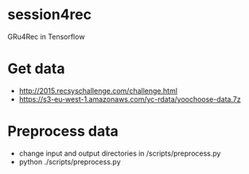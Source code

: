 # session4rec
GRu4Rec in Tensorflow

# Get data

- http://2015.recsyschallenge.com/challenge.html
- https://s3-eu-west-1.amazonaws.com/yc-rdata/yoochoose-data.7z

# Preprocess data

- change input and output directories in /scripts/preprocess.py 
- python ./scripts/preprocess.py
